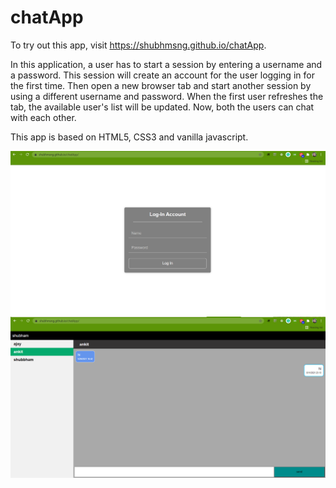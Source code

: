 # chatApp

To try out this app, visit https://shubhmsng.github.io/chatApp.

In this application, a user has to start a session by entering a username and a password. This session will create an account for the user logging in for the first time. Then open a new browser tab and start another session by using a different username and password. When the first user refreshes the tab, the available user's list will be updated. Now, both the users can chat with each other.

This app is based on HTML5, CSS3 and vanilla javascript.

![alt text](login.png "Login Screen")
![alt text](first_session.png "first session screen")
